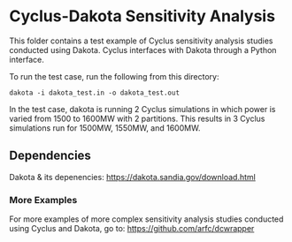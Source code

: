 # Cyclus-Dakota Sensitivity Analysis 

This folder contains a test example of Cyclus sensitivity analysis studies conducted using Dakota. Cyclus interfaces with Dakota through a Python interface.

To run the test case, run the following from this directory:
```
dakota -i dakota_test.in -o dakota_test.out
```

In the test case, dakota is running 2 Cyclus simulations in which power is varied from 1500 to 1600MW with 2 partitions. This results in 3 Cyclus simulations run for 1500MW, 1550MW, and 1600MW. 

## Dependencies 
Dakota & its depenencies: https://dakota.sandia.gov/download.html

### More Examples 
For more examples of more complex sensitivity analysis studies conducted using Cyclus and Dakota, go to: https://github.com/arfc/dcwrapper
